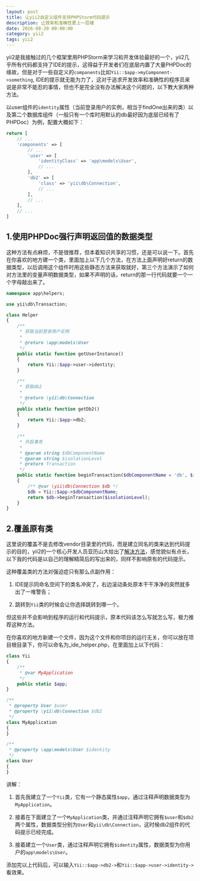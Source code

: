 ```yaml
---
layout: post
title: 让yii2自定义组件支持PHPStorm代码提示
description: 让效率和准确性更上一层楼
date: 2016-08-20 00:00:00
category: yii2
tags: yii2
---
```


yii2是我接触过的几个框架里用PHPStorm来学习和开发体验最好的一个，yii2几乎所有代码都支持了IDE的提示，这得益于开发者们在底层内置了大量PHPDoc的缘故，但是对于一些自定义的`components`比如`Yii::$app->myComponent->something`, IDE的提示就无能为力了，这对于追求开发效率和准确性的程序员来说是非常不能忍的事情，但也不是完全没有办法解决这个问题的，以下教大家两种方法。

以user组件的`identity`属性（当前登录用户的实例，相当于findOne出来的类）以及第二个数据库组件（一般只有一个库时用默认的db最好因为底层已经有了PHPDoc）为例，配置大概如下：

```php
return [
    // ...
    'components' => [
        // ...
        'user' => [
            'identityClass' => 'app\models\User',
            // ...
        ],
        'db2' => [
            'class' => 'yii\db\Connection',
            // ...
        ],
        // ...
    ],
    // ...
]
```

## 1.使用PHPDoc强行声明返回值的数据类型

这种方法有点麻烦，不是很推荐，但本着知识共享的习惯，还是可以说一下。首先在你喜欢的地方建一个类，里面加上以下几个方法，在方法上面声明好return的数据类型，以后调用这个组件时用这些静态方法来获取就好，第三个方法演示了如何对方法里的变量声明数据类型，如果不声明的话，return的那一行代码就要一个一个字母敲出来了。

```php
namespace app\helpers;

use yii\db\Transaction;

class Helper
{
    /**
     * 获取当前登录用户实例
     * 
     * @return \app\models\User
     */
    public static function getUserInstance()
    {
        return Yii::$app->user->identity;
    }

    /**
     * 获取db2
     * 
     * @return \yii\db\Connection
     */
    public static function getDb2()
    {
        return Yii::$app->db2;
    }

    /**
     * 开启事务
     *
     * @param string $dbComponentName
     * @param string $isolationLevel
     * @return Transaction
     */
    public static function beginTransaction($dbComponentName = 'db', $isolationLevel = Transaction::SERIALIZABLE)
    {
        /** @var \yii\db\Connection $db */
        $db = Yii::$app->$dbComponentName;
        return $db->beginTransaction($isolationLevel);
    }
}
```

## 2.覆盖原有类

这里说的覆盖不是去修改vendor目录里的代码，而是建立同名的类来达到代码提示的目的，yii2的一个核心开发人员亚历山大给出了[解决方法](https://github.com/samdark/yii2-cookbook/blob/master/book/ide-autocompletion.md)，感觉貌似有点长，以下我的代码是以自己的理解精简后的写出来的，同样不影响原有的代码提示。

这种覆盖类的方法对强迫症只有那么点副作用：

1. IDE提示同命名空间下的类名冲突了，右边滚动条处原本干干净净的突然就多出了一堆警告；

2. 跳转到`Yii`类的时候会让你选择跳转到哪一个。

但这些并不会影响到程序的运行和代码提示，原本代码该怎么写就怎么写，极力推荐这种方法。

在你喜欢的地方新建一个文件，因为这个文件和你项目的运行无关，你可以放在项目根目录下，你可以命名为_ide_helper.php，在里面加上以下代码：

```php
class Yii
{
    /**
     * @var MyApplication
     */
    public static $app;
}

/**
 * @property User $user
 * @property \yii\db\Connection $db2
 */
class MyApplication
{
}

/**
 * @property \app\models\User $identity
 */
class User
{
}
```

讲解：

1. 首先我建立了一个`Yii`类，它有一个静态属性`$app`，通过注释声明数据类型为`MyApplication`。

2. 接着在下面建立了一个`MyApplication`类，并通过注释声明它拥有`$user`和`$db2`两个属性，数据类型分别为`User`和`yii\db\Connection`，这时候db2组件的代码提示已经完成。

3. 接着建立一个`User`类，通过注释声明它拥有`$identity`属性，数据类型为你用户的`app\models\User`。

添加完以上代码后，可以输入`Yii::$app->db2->`和`Yii::$app->user->identity->`看效果。
